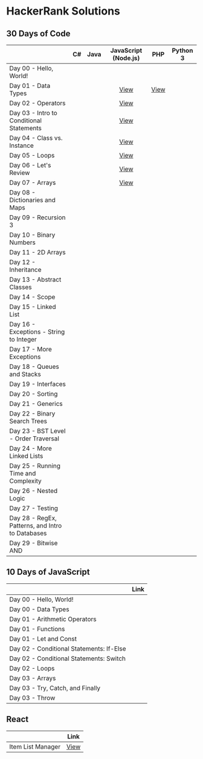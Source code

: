 # HackerRank Solutions

## 30 Days of Code

|                                            | C#       | Java | JavaScript (Node.js) | PHP | Python 3 |
| :---------------------------------------   | :------: | :------: | :------: | :------: | :------: |
| Day 00 - Hello, World!                     |  |  |  |  |  |
| Day 01 - Data Types                        |  |  | [View](https://github.com/kharizzakaye/HackerRank-Challenges/blob/main/30%20days%20of%20Code/Solutions/JavaScript%20(Node.js)/Day%2001.js) | [View](https://github.com/kharizzakaye/HackerRank-Challenges/blob/main/30%20days%20of%20Code/Solutions/PHP/Day%2001.php) |  |
| Day 02 - Operators                         |  |  | [View](https://github.com/kharizzakaye/HackerRank-Challenges/blob/main/30%20days%20of%20Code/Solutions/JavaScript%20(Node.js)/Day%2002.js) |  |  |
| Day 03 - Intro to Conditional Statements   |  |  | [View](https://github.com/kharizzakaye/HackerRank-Challenges/blob/main/30%20days%20of%20Code/Solutions/JavaScript%20(Node.js)/Day%2003.js) |  |  |
| Day 04 - Class vs. Instance                |  |  | [View](https://github.com/kharizzakaye/HackerRank-Challenges/blob/main/30%20days%20of%20Code/Solutions/JavaScript%20(Node.js)/Day%2004.js) |  |  |
| Day 05 - Loops                             |  |  | [View](https://github.com/kharizzakaye/HackerRank-Challenges/blob/main/30%20days%20of%20Code/Solutions/JavaScript%20(Node.js)/Day%2005.js) |  |  |
| Day 06 - Let's Review                      |  |  | [View](https://github.com/kharizzakaye/HackerRank-Challenges/blob/main/30%20days%20of%20Code/Solutions/JavaScript%20(Node.js)/Day%2006.js) |  |  |
| Day 07 - Arrays                            |  |  | [View](https://github.com/kharizzakaye/HackerRank-Challenges/blob/main/30%20days%20of%20Code/Solutions/JavaScript%20(Node.js)/Day%2007.js) |  |  |
| Day 08 - Dictionaries and Maps             |  |  |  |  |  |
| Day 09 - Recursion 3                       |  |  |  |  |  |
| Day 10 - Binary Numbers                    |  |  |  |  |  |
| Day 11 - 2D Arrays                         |  |  |  |  |  |
| Day 12 - Inheritance                       |  |  |  |  |  |
| Day 13 - Abstract Classes                  |  |  |  |  |  |
| Day 14 - Scope                             |  |  |  |  |  |
| Day 15 - Linked List                       |  |  |  |  |  |
| Day 16 - Exceptions - String to Integer    |  |  |  |  |  |
| Day 17 - More Exceptions                   |  |  |  |  |  |
| Day 18 - Queues and Stacks                 |  |  |  |  |  |
| Day 19 - Interfaces                        |  |  |  |  |  |
| Day 20 - Sorting                           |  |  |  |  |  |
| Day 21 - Generics                          |  |  |  |  |  |
| Day 22 - Binary Search Trees               |  |  |  |  |  |
| Day 23 - BST  Level - Order Traversal      |  |  |  |  |  |
| Day 24 - More Linked Lists                 |  |  |  |  |  |
| Day 25 - Running Time and Complexity       |  |  |  |  |  |
| Day 26 - Nested Logic                      |  |  |  |  |  |
| Day 27 - Testing                           |  |  |  |  |  |
| Day 28 - RegEx, Patterns, and Intro to Databases  |  |  |  |  |  |
| Day 29 - Bitwise AND                       |  |  |  |  |  |


## 10 Days of JavaScript

|                                            | Link |
| :---------------------------------------   | :------: |
| Day 00 - Hello, World!                     |  |
| Day 00 - Data Types                        |  |
| Day 01 - Arithmetic Operators              |  |
| Day 01 - Functions                         |  |
| Day 01 - Let and Const                     |  |
| Day 02 - Conditional Statements: If-Else   |  |
| Day 02 - Conditional Statements: Switch    |  |
| Day 02 - Loops                             |  |
| Day 03 - Arrays                            |  |
| Day 03 - Try, Catch, and Finally           |  |
| Day 03 - Throw                             |  |


## React

|                                            | Link |
| :---------------------------------------   | :------: |
| Item List Manager                          | [View](https://github.com/kharizzakaye/HackerRank-Challenges/blob/main/React/Solutions/01-Item-List-Manager.js) |
